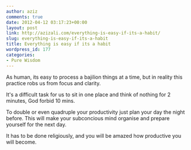```yaml
---
author: aziz
comments: true
date: 2012-04-12 03:17:23+00:00
layout: post
link: http://azizali.com/everything-is-easy-if-its-a-habit/
slug: everything-is-easy-if-its-a-habit
title: Everything is easy if its a habit
wordpress_id: 177
categories:
- Pure Wisdom
---
```


As human, its easy to process a bajilion things at a time, but in reality this practice robs us from focus and clarity.

It's a difficult task for us to sit in one place and think of nothing for 2 minutes, God forbid 10 mins.

To double or even quadruple your productivity just plan your day the night before. This will make your subconcious mind organise and prepare yourself for the next day.

It has to be done religiously, and you will be amazed how productive you will become.
